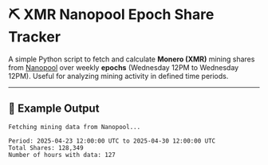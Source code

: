 # ⛏️ XMR Nanopool Epoch Share Tracker

A simple Python script to fetch and calculate **Monero (XMR)** mining shares from [Nanopool](https://xmr.nanopool.org) over weekly **epochs** (Wednesday 12PM to Wednesday 12PM). Useful for analyzing mining activity in defined time periods.

---

## 📂 Example Output

```
Fetching mining data from Nanopool...

Period: 2025-04-23 12:00:00 UTC to 2025-04-30 12:00:00 UTC
Total Shares: 128,349
Number of hours with data: 127
```
